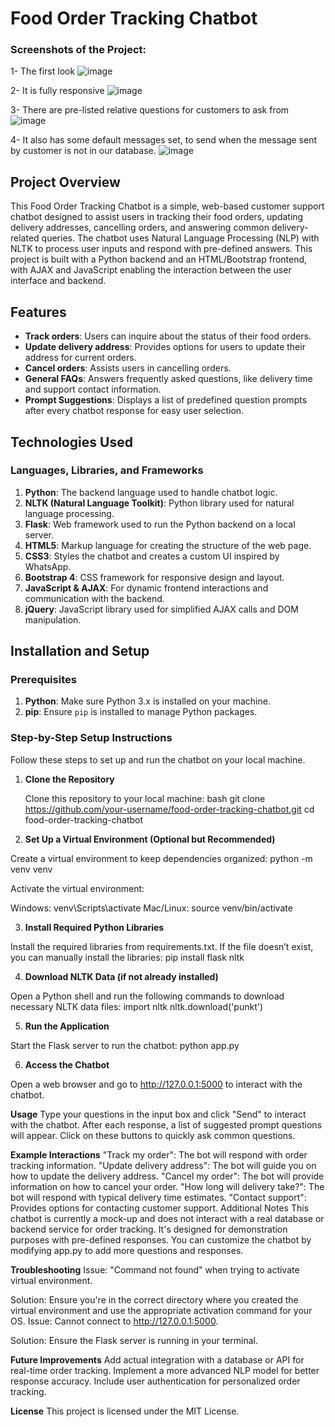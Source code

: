 # Food Order Tracking Chatbot

### Screenshots of the Project:
1- The first look
![image](https://github.com/user-attachments/assets/c4dcd6ef-cec2-49a8-965c-187f6f0800ff)

2- It is fully responsive
![image](https://github.com/user-attachments/assets/c4df2918-efea-4c76-9e0b-bd8be54d4223)

3- There are pre-listed relative questions for customers to ask from
![image](https://github.com/user-attachments/assets/4258ea7d-345b-4c83-b234-31444e6535ea)

4- It also has some default messages set, to send when the message sent by customer is not in our database.
![image](https://github.com/user-attachments/assets/ad050d40-19c0-43e5-a29f-2a7af927034c)


## Project Overview

This Food Order Tracking Chatbot is a simple, web-based customer support chatbot designed to assist users in tracking their food orders, updating delivery addresses, cancelling orders, and answering common delivery-related queries. The chatbot uses Natural Language Processing (NLP) with NLTK to process user inputs and respond with pre-defined answers. This project is built with a Python backend and an HTML/Bootstrap frontend, with AJAX and JavaScript enabling the interaction between the user interface and backend.

## Features

- **Track orders**: Users can inquire about the status of their food orders.
- **Update delivery address**: Provides options for users to update their address for current orders.
- **Cancel orders**: Assists users in cancelling orders.
- **General FAQs**: Answers frequently asked questions, like delivery time and support contact information.
- **Prompt Suggestions**: Displays a list of predefined question prompts after every chatbot response for easy user selection.

## Technologies Used

### Languages, Libraries, and Frameworks

1. **Python**: The backend language used to handle chatbot logic.
2. **NLTK (Natural Language Toolkit)**: Python library used for natural language processing.
3. **Flask**: Web framework used to run the Python backend on a local server.
4. **HTML5**: Markup language for creating the structure of the web page.
5. **CSS3**: Styles the chatbot and creates a custom UI inspired by WhatsApp.
6. **Bootstrap 4**: CSS framework for responsive design and layout.
7. **JavaScript & AJAX**: For dynamic frontend interactions and communication with the backend.
8. **jQuery**: JavaScript library used for simplified AJAX calls and DOM manipulation.


## Installation and Setup

### Prerequisites

1. **Python**: Make sure Python 3.x is installed on your machine.
2. **pip**: Ensure `pip` is installed to manage Python packages.

### Step-by-Step Setup Instructions

Follow these steps to set up and run the chatbot on your local machine.

1. **Clone the Repository**

   Clone this repository to your local machine:
   bash
   git clone https://github.com/your-username/food-order-tracking-chatbot.git
   cd food-order-tracking-chatbot

2. **Set Up a Virtual Environment (Optional but Recommended)**

Create a virtual environment to keep dependencies organized:
python -m venv venv

Activate the virtual environment:

Windows: venv\Scripts\activate
Mac/Linux: source venv/bin/activate

3. **Install Required Python Libraries**

Install the required libraries from requirements.txt. If the file doesn’t exist, you can manually install the libraries:
pip install flask nltk

4. **Download NLTK Data (if not already installed)**

Open a Python shell and run the following commands to download necessary NLTK data files:
import nltk
nltk.download('punkt')

5. **Run the Application**

Start the Flask server to run the chatbot:
python app.py

6. **Access the Chatbot**

Open a web browser and go to http://127.0.0.1:5000 to interact with the chatbot.

**Usage**
Type your questions in the input box and click "Send" to interact with the chatbot.
After each response, a list of suggested prompt questions will appear. Click on these buttons to quickly ask common questions.

**Example Interactions**
"Track my order": The bot will respond with order tracking information.
"Update delivery address": The bot will guide you on how to update the delivery address.
"Cancel my order": The bot will provide information on how to cancel your order.
"How long will delivery take?": The bot will respond with typical delivery time estimates.
"Contact support": Provides options for contacting customer support.
Additional Notes
This chatbot is currently a mock-up and does not interact with a real database or backend service for order tracking. It's designed for demonstration purposes with pre-defined responses.
You can customize the chatbot by modifying app.py to add more questions and responses.

**Troubleshooting**
Issue: "Command not found" when trying to activate virtual environment.

Solution: Ensure you're in the correct directory where you created the virtual environment and use the appropriate activation command for your OS.
Issue: Cannot connect to http://127.0.0.1:5000.

Solution: Ensure the Flask server is running in your terminal.

**Future Improvements**
Add actual integration with a database or API for real-time order tracking.
Implement a more advanced NLP model for better response accuracy.
Include user authentication for personalized order tracking.

**License**
This project is licensed under the MIT License.
